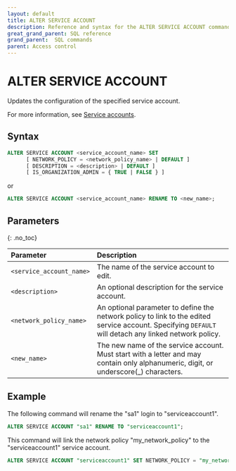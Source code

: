 ```yaml
---
layout: default
title: ALTER SERVICE ACCOUNT
description: Reference and syntax for the ALTER SERVICE ACCOUNT command.
great_grand_parent: SQL reference
grand_parent:  SQL commands
parent: Access control
---
```


# ALTER SERVICE ACCOUNT

Updates the configuration of the specified service account.

For more information, see [Service accounts](../../../Guides/managing-your-organization/service-accounts.md).

## Syntax

```sql
ALTER SERVICE ACCOUNT <service_account_name> SET 
      [ NETWORK_POLICY = <network_policy_name> | DEFAULT ] 
      [ DESCRIPTION = <description> | DEFAULT ]
      [ IS_ORGANIZATION_ADMIN = { TRUE | FALSE } ]
```

or 

```sql
ALTER SERVICE ACCOUNT <service_account_name> RENAME TO <new_name>;
```

## Parameters 
{: .no_toc} 

| Parameter | Description |
| :--- | :--- |
| `<service_account_name>`                              | The name of the service account to edit.   |
| `<description>` | An optional description for the service account. |
| `<network_policy_name>`                      | An optional parameter to define the network policy to link to the edited service account. Specifying `DEFAULT` will detach any linked network policy. |
| `<new_name>`                              | The new name of the service account. Must start with a letter and may contain only alphanumeric, digit, or underscore(_) characters.  |

## Example

The following command will rename the "sa1" login to "serviceaccount1".

```sql
ALTER SERVICE ACCOUNT "sa1" RENAME TO "serviceaccount1";
```

This command will link the network policy "my_network_policy" to the "serviceaccount1" service account. 
```sql
ALTER SERVICE ACCOUNT "serviceaccount1" SET NETWORK_POLICY = "my_network_policy";
```
